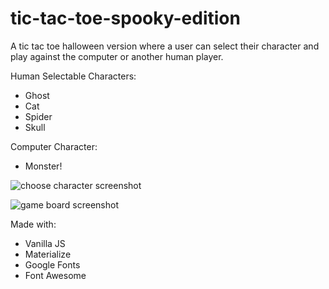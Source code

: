 # tic-tac-toe-spooky-edition
A tic tac toe halloween version where a user can select their character and play against the computer or another human player.

Human Selectable Characters:
- Ghost
- Cat
- Spider
- Skull

Computer Character:
- Monster!

![choose character screenshot]("choose-character.png")


![game board screenshot]("https://github.com/nmccooey/tic-tac-toe-spooky-edition/blob/master/images/game-board.png?raw=true")

Made with:
- Vanilla JS
- Materialize
- Google Fonts
- Font Awesome